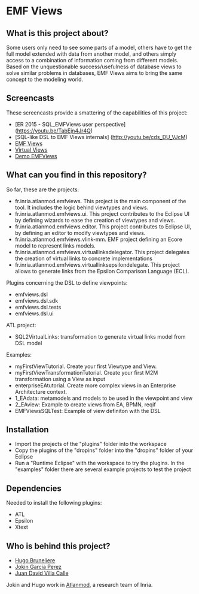 EMF Views
========


What is this project about?
---------------------------

Some users only need to see some parts of a model,  others have to get the full model extended with data from another model, and others simply access to a combination of information coming from different models. Based on the unquestionable success/usefulness of database views to solve similar problems in databases, EMF Views aims to bring the same concept to the modeling world. 

Screencasts
-----------
These screencasts provide a smattering of the capabilities of this project:
* [ER 2015 - SQL_EMFViews user perspective] (https://youtu.be/TabEjn4Jr4Q)
* [SQL-like DSL to EMF Views internals] (http://youtu.be/cds_DU_VJcM)
* [EMF Views](https://www.youtube.com/watch?v=KoCiV8fvNj8)
* [Virtual Views](https://www.youtube.com/watch?v=JRjCqyTM2x8)
* [Demo EMFViews](https://www.youtube.com/watch?v=Lo4kz6Hx3Kg)

What can you find in this repository?
-------------------------------------

So far, these are the projects:

* fr.inria.atlanmod.emfviews. This project is the main component of the tool. It includes the logic behind viewtypes and views.
* fr.inria.atlanmod.emfviews.ui. This project contributes to the Eclipse UI by defining wizards to ease the creation of viewtypes and views. 
* fr.inria.atlanmod.emfviews.editor. This project contributes to Eclipse UI, by defining an editor to modify viewtypes and views.
* fr.inria.atlanmod.emfviews.vlink-mm. EMF project defining an Ecore model to represent links models.
* fr.inria.atlanmod.emfviews.virtuallinksdelegator. This project delegates the creation of virtual links to concrete implementations
* fr.inria.atlanmod.emfviews.virtuallinksepsilondelegate. This project allows to generate links from the Epsilon Comparison Language (ECL).

Plugins concerning the DSL to define viewpoints:
* emfviews.dsl
* emfviews.dsl.sdk
* emfviews.dsl.tests
* emfviews.dsl.ui

ATL project:
* SQL2VirtualLinks: transformation to generate virtual links model from DSL model

Examples:

* myFirstViewTutorial. Create your first Viewtype and View.
* myFirstViewTransformationTutorial. Create your first M2M transformation using a View as input
* enterpriseEAtutorial. Create more complex views in an Enterprise Architecture context.
* 1_EAdata: metamodels and models to be used in the viewpoint and view
* 2_EAview: Example to create views from EA, BPMN, reqif
* EMFViewsSQLTest: Example of view definiton with the DSL

Installation
------------
* Import the projects of the "plugins" folder into the workspace
* Copy the plugins of the "dropins" folder into the "dropins" folder of your Eclipse
* Run a "Runtime Eclipse" with the workspace to try the plugins. In the "examples" folder there are several example projects to test the project

Dependencies
------------
Needed to install the following plugins:
* ATL
* Epsilon
* Xtext

Who is behind this project?
---------------------------
* [Hugo Bruneliere](https://github.com/Hugo-Bruneliere "Hugo Bruneliere")
* [Jokin Garcia Perez](https://github.com/jokingarcia "Jokin Garcia Perez")
* [Juan David Villa Calle](https://github.com/juandavidvillacalle "Juan David Villa Calle")

Jokin and Hugo work in [Atlanmod](http://www.emn.fr/z-info/atlanmod), a research team of Inria.
